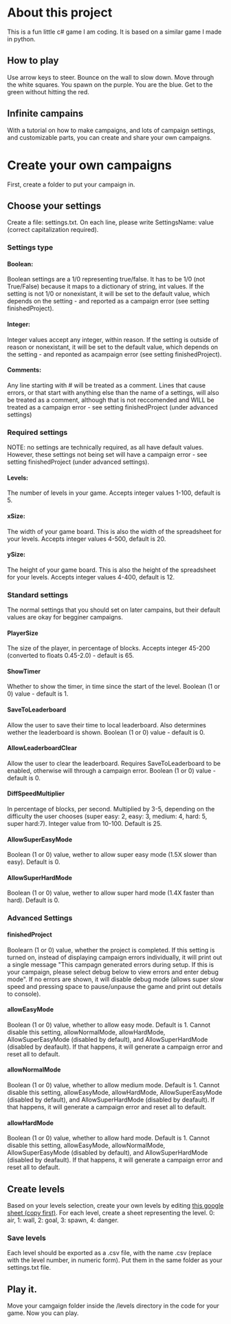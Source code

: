 # About this project
This is a fun little c# game I am coding. It is based on a similar game I made in python.
## How to play
Use arrow keys to steer. Bounce on the wall to slow down. Move through the white squares. You spawn on the purple. You are the blue. Get to the green without hitting the red.
## Infinite campains
With a tutorial on how to make campaigns, and lots of campaign settings, and customizable parts, you can create and share your own campaigns.
# Create your own campaigns
First, create a folder to put your campaign in.
## Choose your settings
Create a file: settings.txt. On each line, please write SettingsName: value (correct capitalization required).
### Settings type
#### Boolean:
Boolean settings are a 1/0 representing true/false. It has to be 1/0 (not True/False) because it maps to a dictionary of string, int values. If the setting is not 1/0 or nonexistant, it will be set to the default value, which depends on the setting - and reported as a campaign error (see setting finishedProject).
#### Integer:
Integer values accept any integer, within reason. If the setting is outside of reason or nonexistant, it will be set to the default value, which depends on the setting - and reponted as acampaign error (see setting finishedProject).
#### Comments:
Any line starting with # will be treated as a comment. Lines that cause errors, or that start with anything else than the name of a settings, will also be treated as a comment, although that is not reccomended and WILL be treated as a campaign error - see setting finishedProject (under advanced settings)
### Required settings
NOTE: no settings are technically required, as all have default values. However, these settings not being set will have a campaign error - see setting finishedProject (under advanced settings).
#### Levels:
The number of levels in your game. Accepts integer values 1-100, default is 5.
#### xSize:
The width of your game board. This is also the width of the spreadsheet for your levels. Accepts integer values 4-500, default is 20.
#### ySize:
The height of your game board. This is also the height of the spreadsheet for your levels. Accepts integer values 4-400, default is 12.
### Standard settings
The normal settings that you should set on later campains, but their default values are okay for begginer campaigns.
#### PlayerSize
The size of the player, in percentage of blocks. Accepts integer 45-200 (converted to floats 0.45-2.0) - default is 65.
#### ShowTimer
Whether to show the timer, in time since the start of the level. Boolean (1 or 0) value - default is 1.
#### SaveToLeaderboard
Allow the user to save their time to local leaderboard. Also determines wether the leaderboard is shown. Boolean (1 or 0) value - default is 0.
#### AllowLeaderboardClear
Allow the user to clear the leaderboard. Requires SaveToLeaderboard to be enabled, otherwise will through a campaign error. Boolean (1 or 0) value - default is 0.
#### DiffSpeedMultiplier
In percentage of blocks, per second. Multiplied by 3-5, depending on the difficulty the user chooses (super easy: 2, easy: 3, medium: 4, hard: 5, super hard:7). Integer value from 10-100. Default is 25.
#### AllowSuperEasyMode
Boolean (1 or 0) value, wether to allow super easy mode (1.5X slower than easy). Default is 0.
#### AllowSuperHardMode
Boolean (1 or 0) value, wether to allow super hard mode (1.4X faster than hard). Default is 0.
### Advanced Settings
#### finishedProject
Boolearn (1 or 0) value, whether the project is completed. If this setting is turned on, instead of displaying campaign errors individually, it will print out a single message "This campagn generated errors during setup. If this is your campaign, please select debug below to view errors and enter debug mode". If no errors are shown, it will disable debug mode (allows super slow speed and pressing space to pause/unpause the game and print out details to console).
#### allowEasyMode
Boolean (1 or 0) value, whether to allow easy mode. Default is 1. Cannot disable this setting, allowNormalMode, allowHardMode, AllowSuperEasyMode (disabled by default), and AllowSuperHardMode (disabled by deafault). If that happens, it will generate a campaign error and reset all to default.
#### allowNormalMode
Boolean (1 or 0) value, whether to allow medium mode. Default is 1. Cannot disable this setting, allowEasyMode, allowHardMode, AllowSuperEasyMode (disabled by default), and AllowSuperHardMode (disabled by deafault). If that happens, it will generate a campaign error and reset all to default.
#### allowHardMode
Boolean (1 or 0) value, whether to allow hard mode. Default is 1. Cannot disable this setting, allowEasyMode, allowNormalMode, AllowSuperEasyMode (disabled by default), and AllowSuperHardMode (disabled by deafault). If that happens, it will generate a campaign error and reset all to default.
## Create levels
Based on your levels selection, create your own levels by editing [this google sheet (copy first)](https://docs.google.com/spreadsheets/d/1ADEhYx1G8l7nCSyNVLIeS9238DIAQXR2qniKK_8TMD4/copy?usp=sharing). For each level, create a sheet representing the level. 0: air, 1: wall, 2: goal, 3: spawn, 4: danger.
### Save levels
Each level should be exported as a .csv file, with the name <levnum>.csv (replace <levnum> with the level number, in numeric form). Put them in the same folder as your settings.txt file.
## Play it.
Move your camgaign folder inside the /levels directory in the code for your game. Now you can play.

